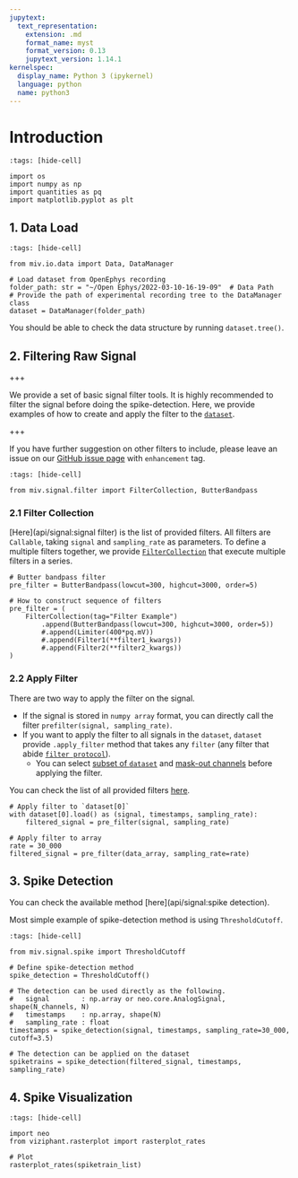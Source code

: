 ```yaml
---
jupytext:
  text_representation:
    extension: .md
    format_name: myst
    format_version: 0.13
    jupytext_version: 1.14.1
kernelspec:
  display_name: Python 3 (ipykernel)
  language: python
  name: python3
---
```


# Introduction

```{code-cell} ipython3
:tags: [hide-cell]

import os
import numpy as np
import quantities as pq
import matplotlib.pyplot as plt
```

## 1. Data Load

```{code-cell} ipython3
:tags: [hide-cell]

from miv.io.data import Data, DataManager
```

```{code-cell} ipython3
# Load dataset from OpenEphys recording
folder_path: str = "~/Open Ephys/2022-03-10-16-19-09"  # Data Path
# Provide the path of experimental recording tree to the DataManager class
dataset = DataManager(folder_path)
```

You should be able to check the data structure by running `dataset.tree()`.


## 2. Filtering Raw Signal

+++

We provide a set of basic signal filter tools. It is highly recommended to filter the signal before doing the spike-detection.
Here, we provide examples of how to create and apply the filter to the [`dataset`](../api/io.rst).

+++

If you have further suggestion on other filters to include, please leave an issue on our [GitHub issue page](https://github.com/GazzolaLab/MiV-OS/issues) with `enhancement` tag.

```{code-cell} ipython3
:tags: [hide-cell]

from miv.signal.filter import FilterCollection, ButterBandpass
```

### 2.1 Filter Collection

[Here](api/signal:signal filter) is the list of provided filters.
All filters are `Callable`, taking `signal` and `sampling_rate` as parameters.
To define a multiple filters together, we provide [`FilterCollection`](miv.signal.filter.FilterCollection) that execute multiple filters in a series.

```{code-cell} ipython3
# Butter bandpass filter
pre_filter = ButterBandpass(lowcut=300, highcut=3000, order=5)

# How to construct sequence of filters
pre_filter = (
    FilterCollection(tag="Filter Example")
        .append(ButterBandpass(lowcut=300, highcut=3000, order=5))
        #.append(Limiter(400*pq.mV))
        #.append(Filter1(**filter1_kwargs))
        #.append(Filter2(**filter2_kwargs))
)
```

### 2.2 Apply Filter

There are two way to apply the filter on the signal.
- If the signal is stored in `numpy array` format, you can directly call the filter `prefilter(signal, sampling_rate)`.
- If you want to apply the filter to all signals in the `dataset`, `dataset` provide `.apply_filter` method that takes any `filter` (any filter that abide [`filter protocol`](../api/_toctree/FilterAPI/miv.signal.filter.FilterProtocol)).
  - You can select [subset of `dataset`](miv.io.data.DataManager) and [mask-out channels](miv.io.data.Data) before applying the filter.

You can check the list of all provided filters [here](../api/signal).

```{code-cell} ipython3
# Apply filter to `dataset[0]`
with dataset[0].load() as (signal, timestamps, sampling_rate):
    filtered_signal = pre_filter(signal, sampling_rate)

# Apply filter to array
rate = 30_000
filtered_signal = pre_filter(data_array, sampling_rate=rate)
```

## 3. Spike Detection

You can check the available method [here](api/signal:spike detection).

Most simple example of spike-detection method is using `ThresholdCutoff`.

```{code-cell} ipython3
:tags: [hide-cell]

from miv.signal.spike import ThresholdCutoff
```

```{code-cell} ipython3
# Define spike-detection method
spike_detection = ThresholdCutoff()

# The detection can be used directly as the following.
#   signal        : np.array or neo.core.AnalogSignal, shape(N_channels, N)
#   timestamps    : np.array, shape(N)
#   sampling_rate : float
timestamps = spike_detection(signal, timestamps, sampling_rate=30_000, cutoff=3.5)

# The detection can be applied on the dataset
spiketrains = spike_detection(filtered_signal, timestamps, sampling_rate)
```

## 4. Spike Visualization

```{code-cell} ipython3
:tags: [hide-cell]

import neo
from viziphant.rasterplot import rasterplot_rates
```

```{code-cell} ipython3
# Plot
rasterplot_rates(spiketrain_list)
```
